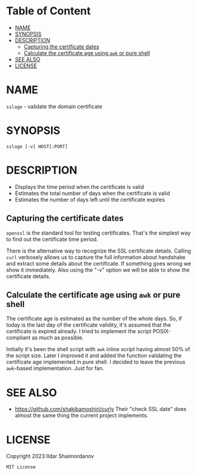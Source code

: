 <!-- toc-begin -->
# Table of Content
* [NAME](#name)
* [SYNOPSIS](#synopsis)
* [DESCRIPTION](#description)
  * [Capturing the certificate dates](#capturing-the-certificate-dates)
  * [Calculate the certificate age using `awk` or pure shell](#calculate-the-certificate-age-using-awk-or-pure-shell)
* [SEE ALSO](#see-also)
* [LICENSE](#license)
<!-- toc-end -->


# NAME

`sslage` - validate the domain certificate

# SYNOPSIS

    sslage [-v] HOST[:PORT]

# DESCRIPTION

* Displays the time period when the certificate is valid
* Estimates the total number of days when the certificate is valid
* Estimates the number of days left until the certificate expires


## Capturing the certificate dates

`openssl` is the standard tool for testing certificates. That's the
simplest way to find out the certificate time period.

There is the alternative way to recognize the SSL certificate
details. Calling `curl` verbosely allows us to capture the full
information about handshake and extract some details about the
certificate. If something goes wrong we show it immediately. Also
using the "-v" option we will be able to show the certificate details.


## Calculate the certificate age using `awk` or pure shell

The certificate age is estimated as the number of the whole days. So,
if today is the last day of the certificate validity, it's assumed
that the certificate is expired already. I tried to implement the
script POSIX-compliant as much as possible.

Initially it's been the shell script with `awk` inline script having
almost 50% of the script size. Later I improved it and added the
function validating the certificate age implemented in pure shell. I
decided to leave the previous `awk`-based implementation. Just for fan.


# SEE ALSO

* https://github.com/shakibamoshiri/curly
Their "check SSL date" does almost the same thing the current project
implements.

# LICENSE

Copyright 2023 Ildar Shaimordanov

    MIT License

